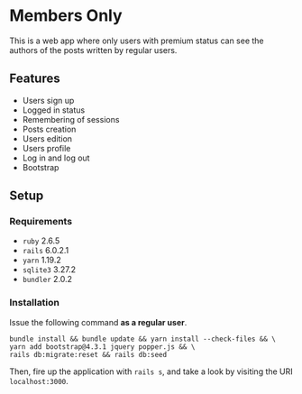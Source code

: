 # Members Only

This is a web app where only users with premium status can see the authors of
the posts written by regular users.

## Features

- Users sign up
- Logged in status
- Remembering of sessions
- Posts creation
- Users edition
- Users profile
- Log in and log out
- Bootstrap

## Setup

### Requirements

- `ruby` 2.6.5
- `rails` 6.0.2.1
- `yarn` 1.19.2
- `sqlite3` 3.27.2
- `bundler` 2.0.2

### Installation

Issue the following command **as a regular user**.

```shell
bundle install && bundle update && yarn install --check-files && \
yarn add bootstrap@4.3.1 jquery popper.js && \
rails db:migrate:reset && rails db:seed
```

Then, fire up the application with `rails s`, and take a look by visiting the
URI `localhost:3000`.
